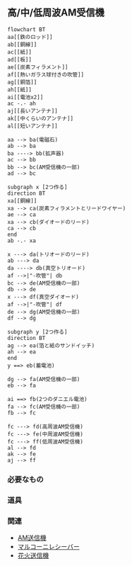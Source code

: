 ## 高/中/低周波AM受信機
```mermaid
flowchart BT
aa[[鉄のロッド]]
ab[[銅線]]
ac[[紙]]
ad[[板]]
ae[[炭素フィラメント]]
af[[熱いガラス球付きの吹管]]
ag[[銅箔]]
ah[[紙]]
ai[[電池x2]]
ac -.- ah
aj[[長いアンテナ]]
ak[[中くらいのアンテナ]]
al[[短いアンテナ]]

aa --> ba(電磁石)
ab --> ba
ba ----> bb(拡声器)
ac --> bb
bb --> bc(AM受信機の一部)
ad --> bc

subgraph x [2つ作る]
direction BT
xa[[銅線]]
xa --> ca(炭素フィラメントとリードワイヤー)
ae --> ca
xa --> cb(ダイオードのリード)
ca --> cb
end
ab -.- xa

x ---> da(トリオードのリード)
ab ---> da
da ----> db(真空トリオード)
af -->|"-吹管"| db
bc --> de(AM受信機の一部)
db --> de
x ---> df(真空ダイオード)
af -->|"-吹管"| df
de --> dg(AM受信機の一部)
df --> dg

subgraph y [2つ作る]
direction BT
ag --> ea(箔と紙のサンドイッチ)
ah --> ea
end
y ==> eb(蓄電池)

dg --> fa(AM受信機の一部)
eb --> fa

ai ==> fb(2つのダニエル電池)
fa --> fc(AM受信機の一部)
fb --> fc

fc ---> fd(高周波AM受信機)
fc ---> fe(中周波AM受信機)
fc ---> ff(低周波AM受信機)
al --> fd
ak --> fe
aj --> ff
```
### 必要なもの

### 道具

### 関連
* [AM送信機](https://github.com/aya-0p/yah-craft-recipe/blob/main/AM-transmitter.md)
* [マルコーニレシーバー](https://github.com/aya-0p/yah-craft-recipe/blob/main/Marconi-receiver.md)
* [花火送信機](https://github.com/aya-0p/yah-craft-recipe/blob/main/Marconi-transmitter.md)

